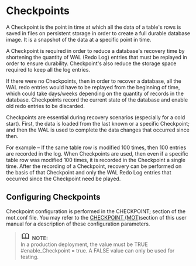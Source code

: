 # Checkpoints<a name="EN-US_TOPIC_0260488105"></a>

A Checkpoint is the point in time at which all the data of a table's rows is saved in files on persistent storage in order to create a full durable database image. It is a snapshot of the data at a specific point in time.

A Checkpoint is required in order to reduce a database's recovery time by shortening the quantity of WAL \(Redo Log\) entries that must be replayed in order to ensure durability. Checkpoint's also reduce the storage space required to keep all the log entries.

If there were no Checkpoints, then in order to recover a database, all the WAL redo entries would have to be replayed from the beginning of time, which could take days/weeks depending on the quantity of records in the database. Checkpoints record the current state of the database and enable old redo entries to be discarded.

Checkpoints are essential during recovery scenarios \(especially for a cold start\). First, the data is loaded from the last known or a specific Checkpoint; and then the WAL is used to complete the data changes that occurred since then.

For example – If the same table row is modified 100 times, then 100 entries are recorded in the log. When Checkpoints are used, then even if a specific table row was modified 100 times, it is recorded in the Checkpoint a single time. After the recording of a Checkpoint, recovery can be performed on the basis of that Checkpoint and only the WAL Redo Log entries that occurred since the Checkpoint need be played.

## Configuring Checkpoints<a name="section76216248432"></a>

Checkpoint configuration is performed in the CHECKPOINT; section of the mot.conf file. You may refer to the  [CHECKPOINT \(MOT\)](checkpoint-(mot).md)section of this user manual for a description of these configuration parameters.

>![](public_sys-resources/icon-note.gif) **NOTE:**   
>In a production deployment, the value must be TRUE  \#enable\_Checkpoint = true. A FALSE value can only be used for testing.  

